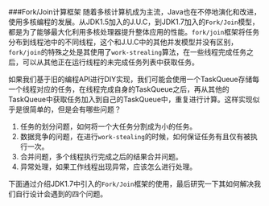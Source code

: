 ###Fork/Join计算框架
随着多核计算机成为主流，Java也在不停地演化和改进，使用多核编程的发展。从JDK1.5加入的J.U.C，到JDK1.7加入的`Fork/Join`模型，都是为了能够最大化利用多核处理器提升整体应用的性能。`fork/join`框架将任务分布到线程池中的不同线程，这个和J.U.C中的其他并发模型并没有区别，`fork/join`的特殊之处是其使用了`work-strealing`算法，在一些线程完成任务之后，可以从其他正在运行线程的未完成任务列表中获取任务。

如果我们基于旧的编程API进行DIY实现，我们可能会使用一个TaskQueue存储每一个线程对应的任务，在线程完成自身的TaskQueue之后，再从其他的TaskQueue中获取任务加入到自己的TaskQueue中，重复进行计算。这样实现似乎是很简单的，但是会有哪些问题？

1. 任务的划分问题，如何将一个大任务分割成为小的任务。
2. 数据竞争的问题，在进行`work-stealing`的时候，如何保证任务有且仅有被执行一次。
3. 合并问题，多个线程执行完成之后的结果合并问题。
4. 异常处理，如果工作线程出现异常，应该怎么进行处理。

下面通过介绍JDK1.7中引入的`Fork/Join`框架的使用，最后研究一下其如何解决我们自行设计会遇到的四个问题。


